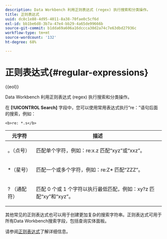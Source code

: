 ```yaml
---
description: Data Workbench 利用正则表达式 (regex) 执行搜索和分类操作。
title: 正则表达式
uuid: dc8c1e88-4d95-4011-8a38-70fae0c5cf6d
exl-id: bb1be6d8-3b7a-47e4-bb29-4a65de99666b
source-git-commit: b1dda69a606a16dccca30d2a74c7e63dbd27936c
workflow-type: tm+mt
source-wordcount: '132'
ht-degree: 68%

---
```


# 正则表达式{#regular-expressions}

{{eol}}

Data Workbench 利用正则表达式 (regex) 执行搜索和分类操作。

在 **[!UICONTROL Search]** 字段中，您可以使用常用表达式执行“re：”语句后面的搜索，例如：

```
<b>re: *.s</b>
```

<table id="table_BA125AB039794EE382B33003BE4E0AFB"> 
 <thead> 
  <tr> 
   <th colname="col1" class="entry"> 元字符 </th> 
   <th colname="col2" class="entry"> 描述 </th> 
  </tr> 
 </thead>
 <tbody> 
  <tr> 
   <td colname="col1"> <p>。（点号） </p> </td> 
   <td colname="col2"> <p>匹配单个字符，例如：<span class="filepath">re:x.z</span> 匹配“xyz”或“xxz”。 </p> </td> 
  </tr> 
  <tr> 
   <td colname="col1"> <p>*（星号） </p> </td> 
   <td colname="col2"> <p>匹配一个或多个字符，例如：<span class="filepath">re:Z*</span> 匹配“ZZZ”。 </p> </td> 
  </tr> 
  <tr> 
   <td colname="col1"> <p>? （通配符） </p> </td> 
   <td colname="col2"> <p>匹配 0 个或 1 个字符以执行最低匹配，例如：<span class="filepath">xy?z</span> 匹配“xy”和“xyz”。 </p> </td> 
  </tr> 
 </tbody> 
</table>

其他常见的正则表达式也可以用于创建更加复杂的搜索字符串。正则表达式可用于所有Data Workbench搜索字段，包括查询实体面板。

请参阅[正则表达式](https://experienceleague.adobe.com/docs/data-workbench/using/dataset/c-dataset-constr.html#Regular_Expressions)了解详细信息。
